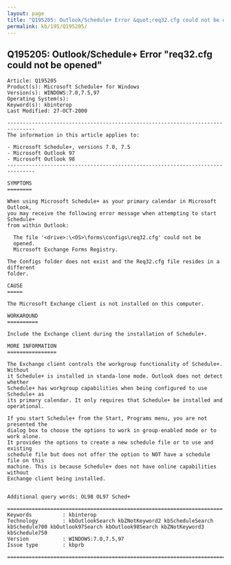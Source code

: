 ```yaml
---
layout: page
title: "Q195205: Outlook/Schedule+ Error &quot;req32.cfg could not be opened&quot;"
permalink: kb/195/Q195205/
---
```


## Q195205: Outlook/Schedule+ Error &quot;req32.cfg could not be opened&quot;

	Article: Q195205
	Product(s): Microsoft Schedule+ for Windows
	Version(s): WINDOWS:7.0,7.5,97
	Operating System(s): 
	Keyword(s): kbinterop
	Last Modified: 27-OCT-2000
	
	-------------------------------------------------------------------------------
	The information in this article applies to:
	
	- Microsoft Schedule+, versions 7.0, 7.5 
	- Microsoft Outlook 97 
	- Microsoft Outlook 98 
	-------------------------------------------------------------------------------
	
	SYMPTOMS
	========
	
	When using Microsoft Schedule+ as your primary calendar in Microsoft Outlook,
	you may receive the following error message when attempting to start Schedule+
	from within Outlook:
	
	  The file '<drive>:\<OS>\forms\configs\req32.cfg' could not be
	  opened.
	  Microsoft Exchange Forms Registry.
	
	The Configs folder does not exist and the Req32.cfg file resides in a different
	folder.
	
	CAUSE
	=====
	
	The Microsoft Exchange client is not installed on this computer.
	
	WORKAROUND
	==========
	
	Include the Exchange client during the installation of Schedule+.
	
	MORE INFORMATION
	================
	
	The Exchange client controls the workgroup functionality of Schedule+. Without
	it Schedule+ is installed in standa-lone mode. Outlook does not detect whether
	Schedule+ has workgroup capabilities when being configured to use Schedule+ as
	its primary calendar. It only requires that Schedule+ be installed and
	operational.
	
	If you start Schedule+ from the Start, Programs menu, you are not presented the
	dialog box to choose the options to work in group-enabled mode or to work alone.
	It provides the options to create a new schedule file or to use and existing
	schedule file but does not offer the option to NOT have a schedule file on this
	machine. This is because Schedule+ does not have online capabilities without
	Exchange client being installed.
	
	
	Additional query words: OL98 OL97 Sched+
	
	======================================================================
	Keywords          : kbinterop 
	Technology        : kbOutlookSearch kbZNotKeyword2 kbScheduleSearch kbSchedule700 kbOutlook97Search kbOutlook98Search kbZNotKeyword3 kbSchedule750
	Version           : WINDOWS:7.0,7.5,97
	Issue type        : kbprb
	
	=============================================================================
	
